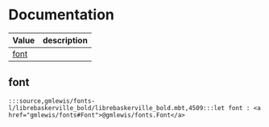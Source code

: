 # Documentation
|Value|description|
|---|---|
|[font](#font)||

## font

```moonbit
:::source,gmlewis/fonts-l/librebaskerville_bold/librebaskerville_bold.mbt,4509:::let font : <a href="gmlewis/fonts#Font">@gmlewis/fonts.Font</a>
```

